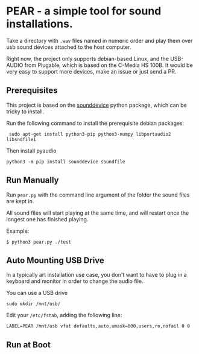 # PEAR - a simple tool for sound installations.

Take a directory with `.wav` files named in numeric order
and play them over usb sound devices attached to the host computer.

Right now, the project only supports debian-based Linux, and the USB-AUDIO from Plugable, which is based on the C-Media HS 100B. It would be very easy to support more devices, make an issue or just send a PR.

## Prerequisites

This project is based on the [sounddevice](https://github.com/spatialaudio/python-sounddevice/) python package, which can be tricky to install.

Run the following command to install the prerequisite debian packages:

```
 sudo apt-get install python3-pip python3-numpy libportaudio2 libsndfile1
```

Then install pyaudio

```
python3 -m pip install sounddevice soundfile
```

## Run Manually

Run `pear.py` with the command line argument of the folder the sound files are kept in.

All sound files will start playing at the same time, and will restart once the longest one has finished playing.

Example:

```
$ python3 pear.py ./test
```


## Auto Mounting USB Drive

In a typically art installation use case, you don't want to have to plug in a keyboard and monitor in order to change the audio file.

You can use a USB drive

```
sudo mkdir /mnt/usb/
```

Edit your `/etc/fstab`, adding the following line:
```
LABEL=PEAR /mnt/usb vfat defaults,auto,umask=000,users,ro,nofail 0 0
```

## Run at Boot